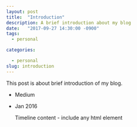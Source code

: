```yaml
---
layout: post
title:  "Introduction"
description: A brief introduction about my blog
date:   "2017-09-27 14:30:00 -0900"
tags:
  - personal

categories:

  - personal
slug: introduction
---
```


This post is about brief introduction of my blog.
<ul class="timeline">
  <li class="timeline-header">
 <span class="tag is-primary is-medium">Medium</span>
  </li>
  <li class="timeline-item">
  <div class="timeline-marker"></div>
  <div class="timeline-content">
  <p class="heading"> Jan 2016 <p>
  <p>Timeline content - include any html element</p>
  </div>
  </li>
</ul>
